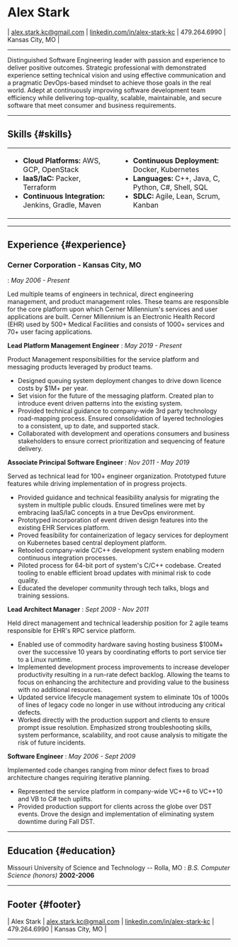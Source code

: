 # Alex Stark

| [alex.stark.kc@gmail.com](mailto:alex.stark.kc@gmail.com.com) |
[linkedin.com/in/alex-stark-kc](https://www.linkedin.com/in/alex-stark-kc/) |
479.264.6990 | 
Kansas City, MO |

------

Distinguished Software Engineering leader with passion and experience to deliver positive outcomes. Strategic professional with demonstrated experience setting technical vision and using effective communication and a pragmatic DevOps-based mindset to achieve those goals in the real world. Adept at continuously improving software development team efficiency while delivering top-quality, scalable, maintainable, and secure software that meet consumer and business requirements. 

-------

## Skills {#skills}

<table>
  <tr>
    <td>
      <ul>
        <li><b>Cloud Platforms:</b> AWS, GCP, OpenStack</li>
        <li><b>IaaS/IaC:</b> Packer, Terraform</li>
        <li><b>Continuous Integration:</b> Jenkins, Gradle, Maven</li>
      </ul>
    </td>
    <td>
      <ul>
        <li><b>Continuous Deployment:</b> Docker, Kubernetes</li>
        <li><b>Languages:</b> C++, Java, C, Python, C#, Shell, SQL</li>
        <li><b>SDLC:</b> Agile, Lean, Scrum, Kanban</li>
      </ul>
    </td>
  </tr>
</table>

-------

## Experience {#experience}

### Cerner Corporation - Kansas City, MO
: *May 2006 - Present*

Led multiple teams of engineers in technical, direct engineering management, and product management roles. These teams are responsible for the core platform upon which Cerner Millennium's services and user applications are built. Cerner Millennium is an Electronic Health Record (EHR) used by 500+ Medical Facilities and consists of 1000+ services and 70+ user facing applications.

__Lead Platform Management Engineer__
: *May 2019 - Present*

Product Management responsibilities for the service platform and messaging products leveraged by product teams.

* Designed queuing system deployment changes to drive down licence costs by $1M+ per year.
* Set vision for the future of the messaging platform.  Created plan to introduce event driven patterns into the existing system.
* Provided technical guidance to company-wide 3rd party technology road-mapping process.  Ensured consolidation of layered technologies to a consistent, up to date, and supported stack.
* Collaborated with development and operations consumers and business stakeholders to ensure correct prioritization and sequencing of feature delivery.



__Associate Principal Software Engineer__
: *Nov 2011 - May 2019*

Served as technical lead for 100+ engineer organization. Prototyped future features while driving implementation of in progress projects.

* Provided guidance and technical feasibility analysis for migrating the system in multiple public clouds.  Ensured timelines were met  by embracing IaaS/IaC concepts in a true DevOps environment.
* Prototyped incorporation of event driven design features into the existing EHR Services platform.
* Proved feasibility for containerization of legacy services for deployment on Kubernetes based central deployment platform.
* Retooled company-wide C/C++ development system enabling modern continuous integration processes.
* Piloted process for 64-bit port of system's C/C++ codebase. Created tooling to enable efficient broad updates with minimal risk to code quality.
* Educated the developer community through tech talks, blogs and training sessions.

__Lead Architect Manager__
: *Sept 2009 - Nov 2011*

Held direct management and technical leadership position for 2 agile teams responsible for EHR's RPC service platform. 

* Enabled use of commodity hardware saving hosting business $100M+ over the successive 10 years by coordinating efforts to port service tier to a Linux runtime.
* Implemented development process improvements to increase developer productivity resulting in a run-rate defect backlog. Allowing the teams to focus on enhancing the architecture and providing value to the business with no additional resources.
* Updated service lifecycle management system to eliminate 10s of 1000s of lines of legacy code no longer in use without introducing any critical defects.
* Worked directly with the production support and clients to ensure prompt issue resolution. Emphasized strong troubleshooting skills, system performance, scalability, and root cause analysis to mitigate the risk of future incidents.

__Software Engineer__
: *May 2006 - Sept 2009*

Implemented code changes ranging from minor defect fixes to broad architecture changes requiring iterative planning.

* Represented the service platform in company-wide VC++6 to VC++10 and VB to C# tech uplifts.
* Provided production support for clients across the globe over DST events.  Drove the design and implementation of eliminating system downtime during Fall DST.

-----

## Education {#education}

Missouri University of Science and Technology -- Rolla, MO 
: *B.S. Computer Science (honors)*
  __2002-2006__

------

## Footer {#footer}

| Alex Stark |
[alex.stark.kc@gmail.com](mailto:alex.stark.kc@gmail.com.com) |
[linkedin.com/in/alex-stark-kc](https://www.linkedin.com/in/alex-stark-kc/) |
479.264.6990 | 
Kansas City, MO |

------
